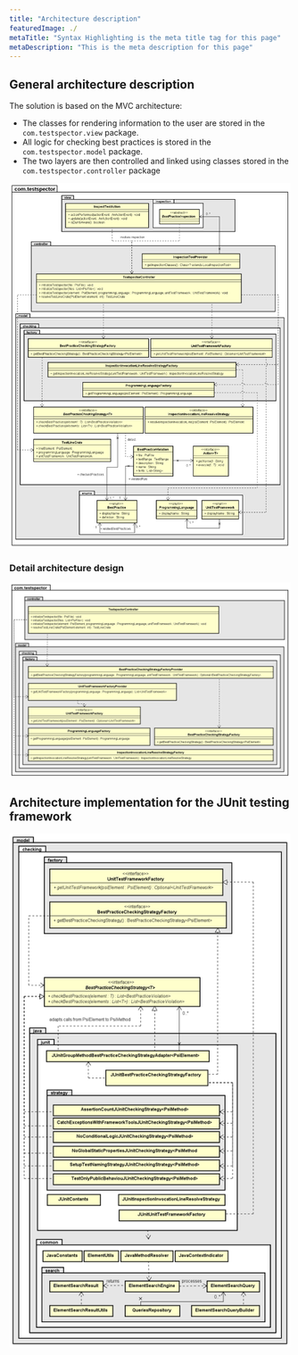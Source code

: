 ```yaml
---
title: "Architecture description"
featuredImage: ./
metaTitle: "Syntax Highlighting is the meta title tag for this page"
metaDescription: "This is the meta description for this page"
---
```


## General architecture description

The solution is based on the MVC architecture:
* The classes for rendering information to the user are stored in the ``com.testspector.view`` package.
* All logic for checking best practices is stored in the ``com.testspector.model`` package.
* The two layers are then controlled and linked using classes stored in the ``com.testspector.controller`` package

![architecture detail](./Class_diagram_global_detailed.png)

### Detail architecture design

![architecture detail](./Class_diagram_global_detailed_factories.png)

## Architecture implementation for the JUnit testing framework

![architecture detail](./Class_diagram_global_detailed_junit.png)
